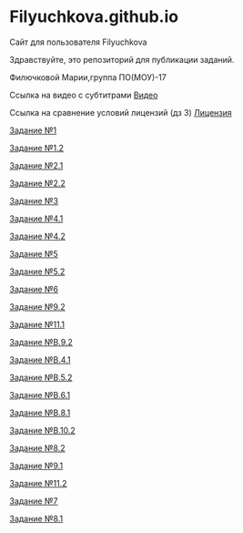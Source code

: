 # Filyuchkova.github.io
Сайт для пользователя Filyuchkova

Здравствуйте, это репозиторий для публикации заданий.

Филючковой Марии,группа  ПО(МОУ)-17

Ссылка на видео с субтитрами [Видео](https://www.youtube.com/watch?v=zSUa2pq3i34)

Ссылка на сравнение условий лицензий (дз 3) [Лицензия](https://github.com/Filyuchkova/Filyuchkova.github.io/blob/master/%D0%9B%D0%B8%D1%86%D0%B5%D0%BD%D0%B7%D0%B8%D1%8F.docx)

[Задание №1](https://github.com/Filyuchkova/Filyuchkova.github.io/blob/master/%D0%97%D0%B0%D0%B4%D0%B0%D0%BD%D0%B8%D0%B5%20%E2%84%961.pptx)

[Задание №1.2](https://github.com/Filyuchkova/Filyuchkova.github.io/blob/master/%D0%97%D0%B0%D0%B4%D0%B0%D0%BD%D0%B8%D0%B5%20%E2%84%961.2.docx) 

[Задание №2.1](https://github.com/Filyuchkova/Filyuchkova.github.io/blob/master/%D0%97%D0%B0%D0%B4%D0%B0%D0%BD%D0%B8%D0%B5%20%E2%84%963.docx)

[Задание №2.2](https://github.com/Filyuchkova/Filyuchkova.github.io/blob/master/%D0%97%D0%B0%D0%B4%D0%B0%D0%BD%D0%B8%D0%B5%20%E2%84%962.2.docx)

[Задание №3](https://github.com/Filyuchkova/filyuchkova.github.io/blob/master/%D0%97%D0%B0%D0%B4%D0%B0%D0%BD%D0%B8%D0%B5%203.docx)

[Задание №4.1](https://github.com/Filyuchkova/Filyuchkova.github.io/blob/master/Задание%20№4.1.docx)

[Задание №4.2](https://github.com/Filyuchkova/Filyuchkova.github.io/blob/master/%D0%97%D0%B0%D0%B4%D0%B0%D0%BD%D0%B8%D0%B5%20%E2%84%964.2.docx)

[Задание №5](https://github.com/Filyuchkova/Filyuchkova.github.io/blob/master/%D0%97%D0%B0%D0%B4%D0%B0%D0%BD%D0%B8%D0%B5%20%E2%84%965.docx)

[Задание №5.2](https://github.com/Filyuchkova/Filyuchkova.github.io/blob/master/%D0%97%D0%B0%D0%B4%D0%B0%D0%BD%D0%B8%D0%B5%20%E2%84%965.2.pptx)

[Задание №6](https://github.com/Filyuchkova/Filyuchkova.github.io/blob/master/%D0%97%D0%B0%D0%B4%D0%B0%D0%BD%D0%B8%D0%B5%20%E2%84%966.docx)

[Задание №9.2](https://github.com/Filyuchkova/filyuchkova.github.io/blob/master/%D0%97%D0%B0%D0%B4%D0%B0%D0%BD%D0%B8%D0%B5%20%E2%84%969.2.docx) 

[Задание №11.1](https://github.com/Filyuchkova/filyuchkova.github.io/blob/master/%D0%97%D0%B0%D0%B4%D0%B0%D0%BD%D0%B8%D0%B5%20%E2%84%9611.1.docx)

[Задание №В.9.2](https://github.com/Filyuchkova/filyuchkova.github.io/blob/master/%D0%97%D0%B0%D0%B4%D0%B0%D0%BD%D0%B8%D0%B5%20%E2%84%96%D0%92.9.2.docx)

[Задание №В.4.1](https://github.com/Filyuchkova/filyuchkova.github.io/blob/master/%D0%97%D0%B0%D0%B4%D0%B0%D0%BD%D0%B8%D0%B5%20%E2%84%96%D0%92.4.1.docx)

[Задание №В.5.2](https://github.com/Filyuchkova/filyuchkova.github.io/blob/master/%D0%97%D0%B0%D0%B4%D0%B0%D0%BD%D0%B8%D0%B5%20%E2%84%96%D0%92.5.2.docx)

[Задание №В.6.1](https://github.com/Filyuchkova/filyuchkova.github.io/blob/master/%D0%97%D0%B0%D0%B4%D0%B0%D0%BD%D0%B8%D0%B5%20%E2%84%96%D0%92.6.1.docx)

[Задание №В.8.1](https://github.com/Filyuchkova/filyuchkova.github.io/blob/master/%D0%97%D0%B0%D0%B4%D0%B0%D0%BD%D0%B8%D0%B5%20%E2%84%96%D0%92.8.1.docx)

[Задание №В.10.2](https://github.com/Filyuchkova/filyuchkova.github.io/blob/master/%D0%97%D0%B0%D0%B4%D0%B0%D0%BD%D0%B8%D0%B5%20%E2%84%96%D0%92.10.2.docx)

[Задание №8.2](https://github.com/Filyuchkova/filyuchkova.github.io/blob/master/%D0%97%D0%B0%D0%B4%D0%B0%D0%BD%D0%B8%D0%B5%20%E2%84%968.2.docx) 

[Задание №9.1](https://github.com/Filyuchkova/filyuchkova.github.io/blob/master/%D0%97%D0%B0%D0%B4%D0%B0%D0%BD%D0%B8%D0%B5%20%E2%84%969.1.pptx)

[Задание №11.2](https://github.com/Filyuchkova/filyuchkova.github.io/blob/master/%D0%97%D0%B0%D0%B4%D0%B0%D0%BD%D0%B8%D0%B5%20%E2%84%9611.2.docx)

[Задание №7](https://github.com/Filyuchkova/filyuchkova.github.io/blob/master/%D0%97%D0%B0%D0%B4%D0%B0%D0%BD%D0%B8%D0%B5%20%E2%84%967.docx)

[Задание №8.1](https://github.com/Filyuchkova/filyuchkova.github.io/blob/master/2018-11-30_18-54-20.png)

